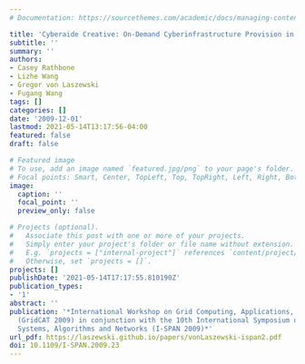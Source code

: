 ```yaml
---
# Documentation: https://sourcethemes.com/academic/docs/managing-content/

title: 'Cyberaide Creative: On-Demand Cyberinfrastructure Provision in Clouds'
subtitle: ''
summary: ''
authors:
- Casey Rathbone
- Lizhe Wang
- Gregor von Laszewski
- Fugang Wang
tags: []
categories: []
date: '2009-12-01'
lastmod: 2021-05-14T13:17:56-04:00
featured: false
draft: false

# Featured image
# To use, add an image named `featured.jpg/png` to your page's folder.
# Focal points: Smart, Center, TopLeft, Top, TopRight, Left, Right, BottomLeft, Bottom, BottomRight.
image:
  caption: ''
  focal_point: ''
  preview_only: false

# Projects (optional).
#   Associate this post with one or more of your projects.
#   Simply enter your project's folder or file name without extension.
#   E.g. `projects = ["internal-project"]` references `content/project/deep-learning/index.md`.
#   Otherwise, set `projects = []`.
projects: []
publishDate: '2021-05-14T17:17:55.810190Z'
publication_types:
- '1'
abstract: ''
publication: '*International Workshop on Grid Computing, Applications, and Technologies
  (GridCAT 2009) in conjunction with the 10th International Symposium on Pervasive
  Systems, Algorithms and Networks (I-SPAN 2009)*'
url_pdf: https://laszewski.github.io/papers/vonLaszewski-ispan2.pdf
doi: 10.1109/I-SPAN.2009.23
---
```

